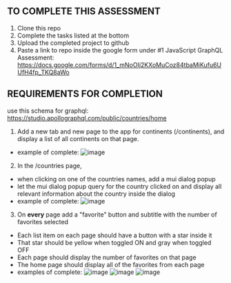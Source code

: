 
## TO COMPLETE THIS ASSESSMENT
1. Clone this repo
2. Complete the tasks listed at the bottom
3. Upload the completed project to github
4. Paste a link to repo inside the google form under #1 JavaScript GraphQL Assessment: https://docs.google.com/forms/d/1_mNoOIj2KXoMuCoz84tbaMjKufu6UUfH4fp_TKQ8aWo


## REQUIREMENTS FOR COMPLETION
use this schema for graphql: https://studio.apollographql.com/public/countries/home

1. Add a new tab and new page to the app for continents (/continents), and display a list of all continents on that page.
- example of complete: 
![image](https://user-images.githubusercontent.com/67350795/176052107-b8831eeb-99c1-49a9-9c7a-099b6e800438.png)

2. In the /countries page, 
- when clicking on one of the countries names, add a mui dialog popup
- let the mui dialog popup query for the country clicked on and display all relevant information about the country inside the dialog
- example of complete: 
![image](https://user-images.githubusercontent.com/67350795/176052221-12500243-edab-4402-a1d1-a9b061fc6a0d.png)

3. On **every** page add a "favorite" button and subtitle with the number of favorites selected
- Each list item on each page should have a button with a star inside it
- That star should be yellow when toggled ON and gray when toggled OFF
- Each page should display the number of favorites on that page
- The home page should display all of the favorites from each page
- examples of complete: 
![image](https://user-images.githubusercontent.com/67350795/176052648-13eaf658-ce2b-4d70-966b-3909aed96a29.png)
![image](https://user-images.githubusercontent.com/67350795/176052674-1528a71b-2af7-4bf6-8faf-ba50b42699d2.png)
![image](https://user-images.githubusercontent.com/67350795/176052706-9ec576e4-2a9a-4c20-802e-b061d1c39a30.png)
